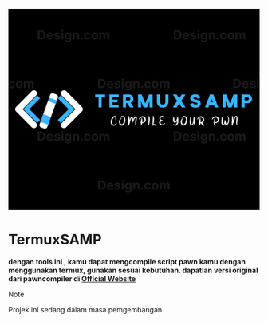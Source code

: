 ![logo](large.png)

# TermuxSAMP
**dengan tools ini , kamu dapat mengcompile script pawn kamu dengan menggunakan termux, gunakan sesuai kebutuhan. dapatlan versi original dari pawncompiler di [Official Website](https://github.com/pawncompiler)**

> [!NOTE]
> Projek ini sedang dalam masa pemgembangan